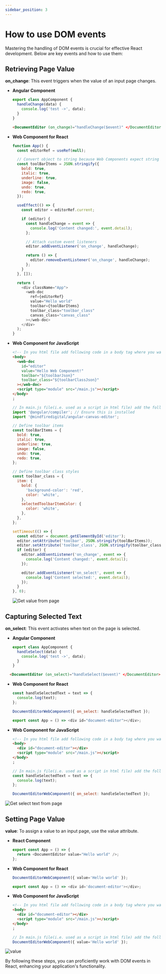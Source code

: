 ```yaml
---
sidebar_position: 3
---
```


# How to use DOM events

Mastering the handling of DOM events is crucial for effective React development. Below are key events and how to use them:

## Retrieving Page Value

**on_change**: This event triggers when the value of an input page changes.

- **Angular Component**

  ```typescript
  export class AppComponent {
    handleChange(data) {
      console.log('test ->', data);
    }
  }
  ```

  ```html
  <DocumentEditor (on_change)="handleChange($event)" </DocumentEditor>
  ```

- **Web Component for React**

  ```javascript
  function App() {
    const editorRef = useRef(null);

    // Convert object to string because Web Components expect string attributes
    const toolBarItems = JSON.stringify({
      bold: true,
      italic: true,
      underline: true,
      image: false,
      undo: true,
      redo: true,
    });

    useEffect(() => {
      const editor = editorRef.current;

      if (editor) {
        const handleChange = event => {
          console.log('Content changed:', event.detail);
        };

        // Attach custom event listeners
        editor.addEventListener('on_change', handleChange);

        return () => {
          editor.removeEventListener('on_change', handleChange);
        };
      }
    }, []);

    return (
      <div className="App">
        <web-doc
          ref={editorRef}
          value="Hello world"
          toolbar={toolBarItems}
          toolbar_class="toolbar_class"
          canvas_class="canvas_class"
        ></web-doc>
      </div>
    );
  }
  ```

- **Web Component for JavaScript**

  ```html
  <!-- In you html file add following code in a body tag where you want to use react canvas editor -->
  <body>
    <web-doc
      id="editor"
      value="Hello Web Component!"
      toolbar="${toolbarJson}"
      toolbar_class="${toolbarClassJson}"
    ></web-doc>
    <script type="module" src="/main.js"></script>
  </body>
  ;
  ```

  ```javascript
  // In main.js file(i.e. used as a script in html file) add the following code
  import '@angular/compiler'; // Ensure this is installed
  import '@mindfiredigital/angular-canvas-editor';

  // Define toolbar items
  const toolBarItems = {
    bold: true,
    italic: true,
    underline: true,
    image: false,
    undo: true,
    redo: true,
  };

  // Define toolbar class styles
  const toolbar_class = {
    item: {
      bold: {
        'background-color': 'red',
        color: 'white',
      },
      selectedToolbarItemColor: {
        color: 'white',
      },
    },
  };

  setTimeout(() => {
    const editor = document.getElementById('editor');
    editor.setAttribute('toolbar', JSON.stringify(toolBarItems));
    editor.setAttribute('toolbar_class', JSON.stringify(toolbar_class));
    if (editor) {
      editor.addEventListener('on_change', event => {
        console.log('Content changed:', event.detail);
      });

      editor.addEventListener('on_select', event => {
        console.log('Content selected:', event.detail);
      });
    }
  }, 0);
  ```

  ![Get value from page](../../../static/img/onChange.png)

## Capturing Selected Text

**on_select**: This event activates when text on the page is selected.

- **Angular Component**

  ```typescript
  export class AppComponent {
    handleSelect(data) {
      console.log('test ->', data);
    }
  }
  ```

```html
  <DocumentEditor (on_select)="handleSelect($event)" </DocumentEditor>
```

- **Web Component for React**

  ```javascript
  const handleSelectedText = text => {
    console.log(text);
  };

  DocumentEditorWebComponent({ on_select: handleSelectedText });

  export const App = () => <div id="document-editor"></div>;
  ```

- **Web Component for JavaScript**

  ```html
  <!-- In you html file add following code in a body tag where you want to use react canvas editor -->
  <body>
    <div id="document-editor"></div>
    <script type="module" src="/main.js"></script>
  </body>
  ;
  ```

  ```javascript
  // In main.js file(i.e. used as a script in html file) add the following code
  const handleSelectedText = text => {
    console.log(text);
  };

  DocumentEditorWebComponent({ on_select: handleSelectedText });
  ```

![Get select text from page](../../../static/img/onSelect.png)

## Setting Page Value

**value**: To assign a value to an input page, use the value attribute.

- **React Component**

  ```javascript
  export const App = () => {
    return <DocumentEditor value="Hello world" />;
  };
  ```

- **Web Component for React**

  ```javascript
  DocumentEditorWebComponent({ value='Hello world' });

  export const App = () => <div id='document-editor'></div>;
  ```

- **Web Component for JavaScript**

  ```html
  <!-- In you html file add following code in a body tag where you want to use react canvas editor -->
  <body>
    <div id="document-editor"></div>
    <script type="module" src="/main.js"></script>
  </body>
  ;
  ```

  ```javascript
  // In main.js file(i.e. used as a script in html file) add the following code
  DocumentEditorWebComponent({ value='Hello world' });
  ```

![value](../../../static/img/setValue.png)

By following these steps, you can proficiently work with DOM events in React, enhancing your application's functionality.
